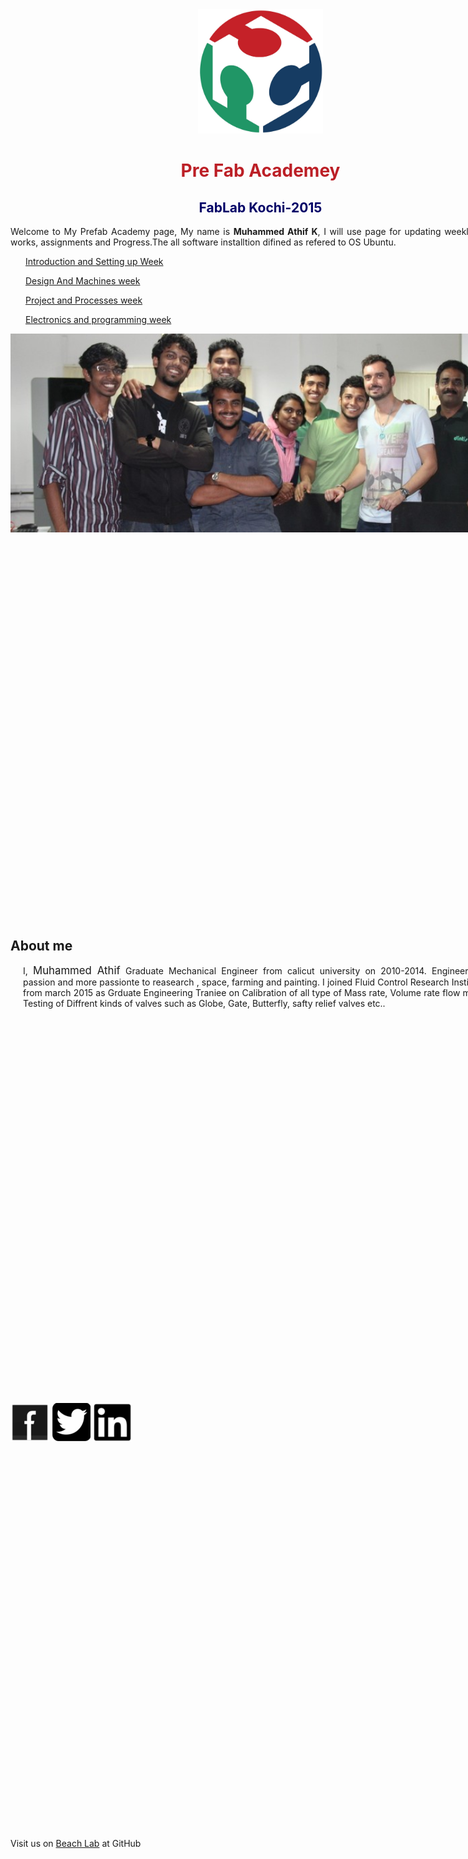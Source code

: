 <div style="width:800px; margin:0 auto;">

<center><img src="img/logo.jpg" width="200"/>

<font color="#bc1f26">

# Pre Fab Academey
</font>
<font color="#000066">

## FabLab Kochi-2015

</font></center>

<div align="justify">

Welcome to My Prefab Academy page, My name is <b>Muhammed Athif K</b>, I will use page for updating weekly training, works, assignments and Progress.The all software installtion difined as refered to OS Ubuntu. 

</div>
<div style="margin-left:3%">

[Introduction and Setting up Week](week1.html)

[Design And Machines week](week2.html)

[Project and Processes week](week3.html)

[Electronics and programming week](week4.html)
</div>

<center><img src="img/cover.jpg" width= "800"/></center>

<script async src="//pagead2.googlesyndication.com/pagead/js/adsbygoogle.js"></script>
<!-- side large -->
<ins class="adsbygoogle"
     style="display:inline-block;width:300px;height:600px"
     data-ad-client="ca-pub-7864086341786466"
     data-ad-slot="2305201637"></ins>
<script>
(adsbygoogle = window.adsbygoogle || []).push({});
</script>


## About me

<div align="justify" style="margin-left:2.5%" style="margin-right:3%">

I, <big>Muhammed Athif</big> Graduate Mechanical Engineer from calicut university on 2010-2014. Engineering is my passion and more passionte to reasearch , space, farming and painting. I joined Fluid Control Research Institute[[FCRI]](http://www.fcriindia.com/) from march 2015 as Grduate Engineering Traniee on Calibration of all type of Mass rate, Volume rate flow meters And Testing of Diffrent kinds of valves such as Globe, Gate, Butterfly, safty relief valves etc..

</div>

<script async src="//pagead2.googlesyndication.com/pagead/js/adsbygoogle.js"></script>
<!-- side large -->
<ins class="adsbygoogle"
     style="display:inline-block;width:300px;height:600px"
     data-ad-client="ca-pub-7864086341786466"
     data-ad-slot="2305201637"></ins>
<script>
(adsbygoogle = window.adsbygoogle || []).push({});
</script>

<div align="right;">

 [![Facebook](img/fb.png)](https://www.facebook.com/athifmkd) [![Twitter](img/twitter.png)](https://twitter.com/m_aathif) [![linkedin](img/linkedin.png)](https://in.linkedin.com/in/muhammed-athif-kurukkoli-0b261468)
 
</div> 

<script async src="//pagead2.googlesyndication.com/pagead/js/adsbygoogle.js"></script>
<!-- side large -->
<ins class="adsbygoogle"
     style="display:inline-block;width:300px;height:600px"
     data-ad-client="ca-pub-7864086341786466"
     data-ad-slot="2305201637"></ins>
<script>
(adsbygoogle = window.adsbygoogle || []).push({});
</script>


Visit us on [Beach Lab](https://thebeachlab.github.io) at GitHub



 </div>
 
 
 